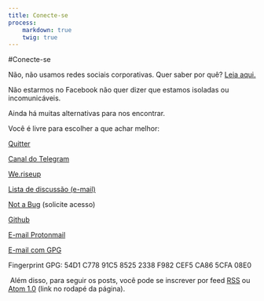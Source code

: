 ```yaml
---
title: Conecte-se
process:
    markdown: true
    twig: true
---
```


#Conecte-se

Não, não usamos redes sociais corporativas. Quer saber por quê? [Leia aqui.](../blog/por-que-nao-estamos-no-facebook)

Não estarmos no Facebook não quer dizer que estamos isoladas ou incomunicáveis. 

Ainda há muitas alternativas para nos encontrar. 

Você é livre para escolher a que achar melhor:

<i class="fa fa-twitter-square" aria-hidden="true"></i> [Quitter](https://quitter.se/aufem)

<i class="fa fa-paper-plane-o" aria-hidden="true"></i> [Canal do Telegram](http://telegram.me/autonomiafeminista)

<i class="fa fa-plus-circle" aria-hidden="true"></i> [We.riseup](https://we.riseup.net/autonomiafeminista)

<i class="fa fa-envelope-o" aria-hidden="true"></i> <a href="mailto:{{'autonomiafeminista@lists.riseup.net'|safe_email}}">Lista de discussão (e-mail)</a>

<i class="fa fa-git" aria-hidden="true"></i> <a href="https://notabug.org/aufem">Not a Bug</a> (solicite acesso)

<i class="fa fa-github" aria-hidden="true"></i> <a href="https://github.com/aufem">Github</a>

<i class="fa fa-envelope-o" aria-hidden="true"></i> <a href="mailto:{{'aufem@protonmail.com'|safe_email}}">E-mail Protonmail</a>

<i class="fa fa-envelope-o" aria-hidden="true"></i> <a href="mailto:{{'aufem@openmailbox.org'|safe_email}}">E-mail com GPG</a>

Fingerprint GPG: 54D1 C778 91C5 8525 2338  F982 CEF5 CA86 5CFA 08E0

 <i class="fa fa-rss">&nbsp;</i>Além disso, para seguir os posts, você pode se inscrever por feed <a href="{{ base_url }}/tudo.rss">RSS</a> ou <a href="{{ base_url }}/tudo.atom">Atom 1.0</a> (link no rodapé da página).